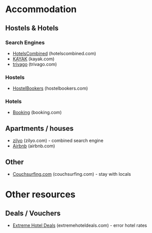 # Accommodation

## Hostels & Hotels
### Search Engines
* [HotelsCombined](http://www.hotelscombined.com) (hotelscombined.com)
* [KAYAK](http://www.kayak.com/) (kayak.com)
* [trivago](http://www.trivago.com/) (trivago.com)

### Hostels
* [HostelBookers](http://www.hostelbookers.com/) (hostelbookers.com)

### Hotels
* [Booking](http://www.booking.com) (booking.com)

## Apartments / houses
* [zilyo](https://zilyo.com/) (zilyo.com) - combined search engine
* [Airbnb](https://www.airbnb.cz/) (airbnb.com)

## Other
* [Couchsurfing.com](https://www.couchsurfing.com/) (couchsurfing.com) - stay with locals

# Other resources
## Deals / Vouchers
* [Extreme Hotel Deals](http://extremehoteldeals.com/) (extremehoteldeals.com) - error hotel rates
